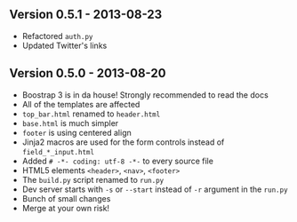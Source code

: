 Version 0.5.1 - 2013-08-23
--------------------------
- Refactored `auth.py`
- Updated Twitter's links

Version 0.5.0 - 2013-08-20
--------------------------

- Boostrap 3 is in da house! Strongly recommended to read the docs
- All of the templates are affected
- `top_bar.html` renamed to `header.html`
- `base.html` is much simpler
- `footer` is using centered align
- Jinja2 macros are used for the form controls instead of `field_*_input.html`
- Added `# -*- coding: utf-8 -*-` to every source file
- HTML5 elements `<header>`, `<nav>`, `<footer>`
- The `build.py` script renamed to `run.py`
- Dev server starts with `-s` or `--start` instead of `-r` argument in the `run.py`
- Bunch of small changes
- Merge at your own risk!
